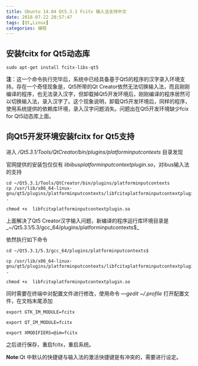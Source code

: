 ```yaml
---
title: Ubuntu 14.04 Qt5.3.1 Fcitx 输入法支持中文
date: 2018-07-22 20:57:47
tags: [Qt,Linux]
categories: 编程
---
```

## 安装fcitx for Qt5动态库

```shell
sudo apt-get install fcitx-libs-qt5
```

**注**：这一个命令执行完毕后，系统中已经具备基于Qt5的程序的汉字录入环境支持。存在一个奇怪现象是，Qt5所带的Qt Creator依然无法切换输入法，而且刚刚编译的程序，也无法录入汉字，但卸载掉Qt5开发环境后，刚刚编译的程序居然可以切换输入法，录入汉字了。这个现象说明，卸载Qt5开发环境后，同样的程序，使用系统提供的依赖库环境，录入汉字问题消失。问题出在Qt5开发环境缺少fcix for Qt5动态库上面。

## 向Qt5开发环境安装fcitx for Qt5支持

进入 _/Qt5.3.1/Tools/QtCreator/bin/plugins/platforminputcontexts_ 目录发现

官网提供的安装包仅仅有 _libibusplatforminputcontextplugin.so_，对ibus输入法的支持

```shell
cd ~/Qt5.3.1/Tools/QtCreator/bin/plugins/platforminputcontexts
cp /usr/lib/x86_64-linux-gnu/qt5/plugins/platforminputcontexts/libfcitxplatforminputcontextplugin.so .

chmod +x  libfcitxplatforminputcontextplugin.so

```

上面解决了Qt5 Creator汉字输入问题，新编译的程序运行库环境目录是_~/Qt5.3.1/5.3/gcc_64/plugins/platforminputcontexts$_

依然执行如下命令

```shell
cd ~/Qt5.3.1/5.3/gcc_64/plugins/platforminputcontexts$

cp /usr/lib/x86_64-linux-gnu/qt5/plugins/platforminputcontexts/libfcitxplatforminputcontextplugin.so .

chmod +x  libfcitxplatforminputcontextplugin.so

```



同时需要在终端中对配置文件进行修改，使用命令 —_gedit ~/.profile_ 打开配置文件，在文档末尾添加

```shell
export GTK_IM_MODULE=fcitx

export QT_IM_MODULE=fcitx

export XMODIFIERS=@im=fcitx

```

之后进行保存，重启fcitx，重启系统。

**Note**:Qt 中默认的快捷键与输入法的激活快捷键是有冲突的，需要进行设定。
